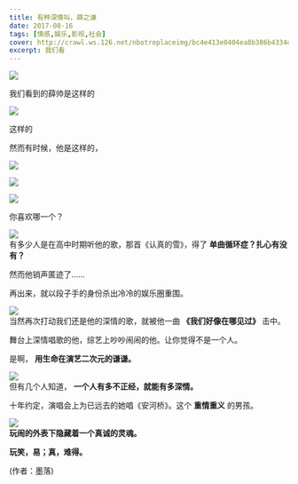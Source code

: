 ```yaml
---
title: 有种深情叫，薛之谦
date: 2017-08-16
tags: [情感,娱乐,影视,社会]
cover: http://crawl.ws.126.net/nbotreplaceimg/bc4e413e0404ea8b386b4334d5ba150d/e7ed0eece43aa675a6d2dd6d1e71ac7c.jpg
excerpt: 我们看
---
```

![](http://crawl.ws.126.net/nbotreplaceimg/bc4e413e0404ea8b386b4334d5ba150d/e7ed0eece43aa675a6d2dd6d1e71ac7c.jpg)  

我们看到的薛帅是这样的

![](http://crawl.ws.126.net/nbotreplaceimg/bc4e413e0404ea8b386b4334d5ba150d/9ce732ad3e129b4a48ec0daf365d490d.jpg)  

这样的  

然而有时候，他是这样的，

![](http://crawl.ws.126.net/nbotreplaceimg/bc4e413e0404ea8b386b4334d5ba150d/93d2de5788456c7901a30696e576d826.jpg)  

![](http://crawl.ws.126.net/nbotreplaceimg/bc4e413e0404ea8b386b4334d5ba150d/285aa368c3bce44c0f3f8324ec28a939.jpg)  

![](http://crawl.ws.126.net/nbotreplaceimg/49dc115816087eac67b3eab55e507b87/4786d4cf49d4c870962e04a88128792b.jpg)  

你喜欢哪一个？  

![](http://crawl.ws.126.net/nbotreplaceimg/d750efec789e0ae40cef6e34bd6e8997/4c6e7af38f5b0fc25285bf145df0ab81.jpg)  
有多少人是在高中时期听他的歌，那首《认真的雪》，得了 **单曲循环症？扎心有没有？**  

然而他销声匿迹了……

再出来，就以段子手的身份杀出冷冷的娱乐圈重围。

![](http://crawl.ws.126.net/nbotreplaceimg/49dc115816087eac67b3eab55e507b87/75b3da9e6cf5dcd6dabc53b6161ad39a.jpg)  
当然再次打动我们还是他的深情的歌，就被他一曲 **《我们好像在哪见过》** 击中。  

舞台上深情唱歌的他，综艺上吵吵闹闹的他。让你觉得不是一个人。

是啊， **用生命在演艺二次元的谦谦。**

![](http://crawl.ws.126.net/nbotreplaceimg/49dc115816087eac67b3eab55e507b87/49205d471523c5bfda00d37b1b04d2d6.jpg)  
但有几个人知道， **一个人有多不正经，就能有多深情。**  

十年约定，演唱会上为已远去的她唱《安河桥》。这个 **重情重义** 的男孩。

![](http://crawl.ws.126.net/nbotreplaceimg/49dc115816087eac67b3eab55e507b87/8276d353998f3541c384f3a2db9b4db5.jpg)  
**玩闹的外表下隐藏着一个真诚的灵魂。**  

**玩笑，易；真，难得。**

(作者：墨落)

